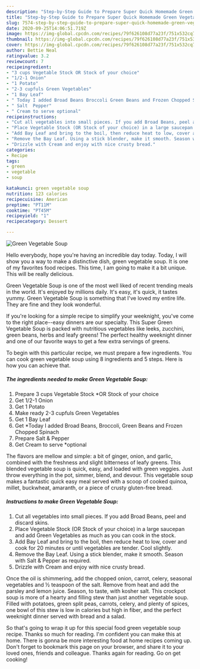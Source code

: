 ```yaml
---
description: "Step-by-Step Guide to Prepare Super Quick Homemade Green Vegetable Soup"
title: "Step-by-Step Guide to Prepare Super Quick Homemade Green Vegetable Soup"
slug: 7574-step-by-step-guide-to-prepare-super-quick-homemade-green-vegetable-soup
date: 2020-09-25T14:06:51.719Z
image: https://img-global.cpcdn.com/recipes/79f626108d77a23f/751x532cq70/green-vegetable-soup-recipe-main-photo.jpg
thumbnail: https://img-global.cpcdn.com/recipes/79f626108d77a23f/751x532cq70/green-vegetable-soup-recipe-main-photo.jpg
cover: https://img-global.cpcdn.com/recipes/79f626108d77a23f/751x532cq70/green-vegetable-soup-recipe-main-photo.jpg
author: Bettie Neal
ratingvalue: 3.2
reviewcount: 7
recipeingredient:
- "3 cups Vegetable Stock OR Stock of your choice"
- "1/2-1 Onion"
- "1 Potato"
- "2-3 cupfuls Green Vegetables"
- "1 Bay Leaf"
- " Today I added Broad Beans Broccoli Green Beans and Frozen Chopped Spinach"
- " Salt  Pepper"
- " Cream to serve optional"
recipeinstructions:
- "Cut all vegetables into small pieces. If you add Broad Beans, peel and discard skins."
- "Place Vegetable Stock (OR Stock of your choice) in a large saucepan and add Green Vegetables as much as you can cook in the stock."
- "Add Bay Leaf and bring to the boil, then reduce heat to low, cover and cook for 20 minutes or until vegetables are tender. Cool slightly."
- "Remove the Bay Leaf. Using a stick blender, make it smooth. Season with Salt &amp; Pepper as required."
- "Drizzle with Cream and enjoy with nice crusty bread."
categories:
- Recipe
tags:
- green
- vegetable
- soup

katakunci: green vegetable soup 
nutrition: 123 calories
recipecuisine: American
preptime: "PT11M"
cooktime: "PT45M"
recipeyield: "1"
recipecategory: Dessert

---
```



![Green Vegetable Soup](https://img-global.cpcdn.com/recipes/79f626108d77a23f/751x532cq70/green-vegetable-soup-recipe-main-photo.jpg)

Hello everybody, hope you're having an incredible day today. Today, I will show you a way to make a distinctive dish, green vegetable soup. It is one of my favorites food recipes. This time, I am going to make it a bit unique. This will be really delicious.

Green Vegetable Soup is one of the most well liked of recent trending meals in the world. It's enjoyed by millions daily. It's easy, it's quick, it tastes yummy. Green Vegetable Soup is something that I've loved my entire life. They are fine and they look wonderful.

If you&#39;re looking for a simple recipe to simplify your weeknight, you&#39;ve come to the right place--easy dinners are our specialty. This Super Green Vegetable Soup is packed with nutritious vegetables like leeks, zucchini, green beans, herbs and leafy greens! The perfect healthy weeknight dinner and one of our favorite ways to get a few extra servings of greens.


To begin with this particular recipe, we must prepare a few ingredients. You can cook green vegetable soup using 8 ingredients and 5 steps. Here is how you can achieve that.

<!--inarticleads1-->

##### The ingredients needed to make Green Vegetable Soup:

1. Prepare 3 cups Vegetable Stock *OR Stock of your choice
1. Get 1/2-1 Onion
1. Get 1 Potato
1. Make ready 2-3 cupfuls Green Vegetables
1. Get 1 Bay Leaf
1. Get  *Today I added Broad Beans, Broccoli, Green Beans and Frozen Chopped Spinach
1. Prepare  Salt &amp; Pepper
1. Get  Cream to serve *optional


The flavors are mellow and simple: a bit of ginger, onion, and garlic, combined with the freshness and slight bitterness of leafy greens. This blended vegetable soup is quick, easy, and loaded with green veggies. Just throw everything in the pot, simmer, blend, and devour. This vegetable soup makes a fantastic quick easy meal served with a scoop of cooked quinoa, millet, buckwheat, amaranth, or a piece of crusty gluten-free bread. 

<!--inarticleads2-->

##### Instructions to make Green Vegetable Soup:

1. Cut all vegetables into small pieces. If you add Broad Beans, peel and discard skins.
1. Place Vegetable Stock (OR Stock of your choice) in a large saucepan and add Green Vegetables as much as you can cook in the stock.
1. Add Bay Leaf and bring to the boil, then reduce heat to low, cover and cook for 20 minutes or until vegetables are tender. Cool slightly.
1. Remove the Bay Leaf. Using a stick blender, make it smooth. Season with Salt &amp; Pepper as required.
1. Drizzle with Cream and enjoy with nice crusty bread.


Once the oil is shimmering, add the chopped onion, carrot, celery, seasonal vegetables and ½ teaspoon of the salt. Remove from heat and add the parsley and lemon juice. Season, to taste, with kosher salt. This crockpot soup is more of a hearty and filling stew than just another vegetable soup. Filled with potatoes, green split peas, carrots, celery, and plenty of spices, one bowl of this stew is low in calories but high in fiber, and the perfect weeknight dinner served with bread and a salad. 

So that's going to wrap it up for this special food green vegetable soup recipe. Thanks so much for reading. I'm confident you can make this at home. There is gonna be more interesting food at home recipes coming up. Don't forget to bookmark this page on your browser, and share it to your loved ones, friends and colleague. Thanks again for reading. Go on get cooking!
